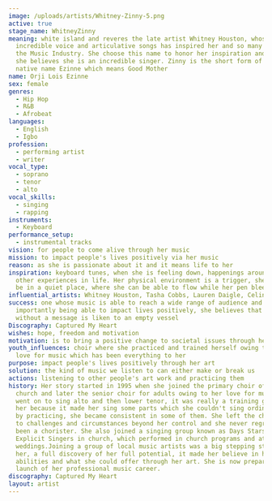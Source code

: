 ```yaml
---
image: /uploads/artists/Whitney-Zinny-5.png
active: true
stage_name: WhitneyZinny
meaning: white island and reveres the late artist Whitney Houston, whose
  incredible voice and articulative songs has inspired her and so many others in
  the Music Industry. She choose this name to honor her inspiration and because
  she believes she is an incredible singer. Zinny is the short form of her
  native name Ezinne which means Good Mother
name: Orji Lois Ezinne
sex: female
genres:
  - Hip Hop
  - R&B
  - Afrobeat
languages:
  - English
  - Igbo
profession:
  - performing artist
  - writer
vocal_type:
  - soprano
  - tenor
  - alto
vocal_skills:
  - singing
  - rapping
instruments:
  - Keyboard
performance_setup:
  - instrumental tracks
vision: for people to come alive through her music
mission: to impact people's lives positively via her music
reason: as she is passionate about it and it means life to her
inspiration: keyboard tunes, when she is feeling down, happenings around her and
  other experiences in life. Her physical environment is a trigger, she loves to
  be in a quiet place, where she can be able to flow while her pen bleeds
influential_artists: Whitney Houston, Tasha Cobbs, Lauren Daigle, Celine Dion
success: one whose music is able to reach a wide range of audience and most
  importantly being able to impact lives positively, she believes that music
  without a message is liken to an empty vessel
Discography: Captured My Heart
wishes: hope, freedom and motivation
motivation: is to bring a positive change to societal issues through her music
youth_influences: choir where she practiced and trained herself owing to her
  love for music which has been everything to her
purpose: impact people's lives positively through her art
solution: the kind of music we listen to can either make or break us
actions: listening to other people's art work and practicing them
history: Her story started in 1995 when she joined the primary choir of her
  church and later the senior choir for adults owing to her love for music.She
  went on to sing alto and then lower tenor, it was really a training ground for
  her because it made her sing some parts which she couldn't sing ordinarily and
  by practicing, she became consistent in some of them. She left the choir owing
  to challenges and circumstances beyond her control and she never regretted
  been a chorister. She also joined a singing group known as Days Stars and
  Explicit Singers in church, which performed in church programs and at
  weddings.Joining a group of local music artists was a big stepping stone for
  her, a full discovery of her full potential, it made her believe in her
  abilities and what she could offer through her art. She is now preparing the
  launch of her professional music career.
discography: Captured My Heart
layout: artist
---
```


